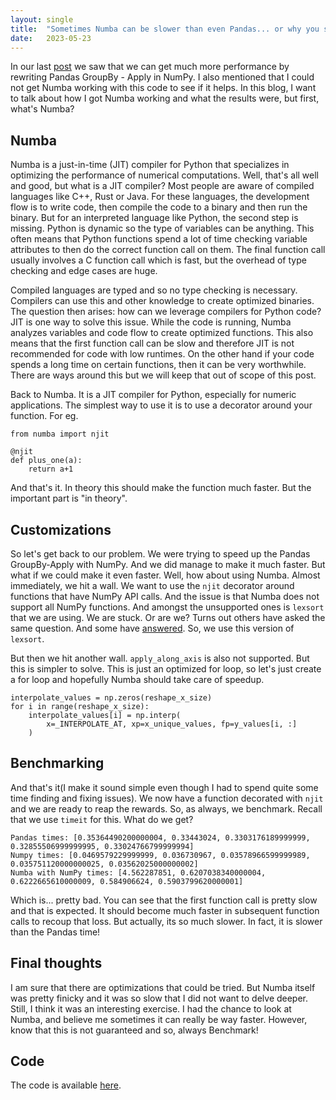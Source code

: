 ```yaml
---
layout: single
title:  "Sometimes Numba can be slower than even Pandas... or why you should always benchmark"
date:   2023-05-23
---
```


In our last [post](../blog_pandas_groupby_with_numpy/) we saw that we can get much
more performance by rewriting Pandas GroupBy - Apply in NumPy. 
I also mentioned that I could not get Numba working with this code to see if it helps. 
In this blog, I want to talk about how I got Numba working and what the results were, 
but first, what's Numba?

## Numba

Numba is a just-in-time (JIT) compiler for Python 
that specializes in optimizing the performance of numerical computations. 
Well, that's all well and good, but what is a JIT compiler?
Most people are aware of compiled languages like C++, Rust or Java.
For these languages, the development flow is to write code, 
then compile the code to a binary and then run the binary. 
But for an interpreted language like Python, the second step is missing. 
Python is dynamic so the type of variables can be anything. 
This often means that Python functions spend a lot of time
checking variable attributes to then do the correct function call on them.
The final function call usually involves a C function call which is fast, 
but the overhead of type checking and edge cases are huge.

Compiled languages are typed and so no type checking is necessary. 
Compilers can use this and other knowledge to create optimized binaries.
The question then arises: how can we leverage compilers for Python code? 
JIT is one way to solve this issue. 
While the code is running, Numba analyzes variables and code flow to create optimized functions.
This also means that the first function call can be slow and therefore JIT
is not recommended for code with low runtimes. On the other hand if your code
spends a long time on certain functions, then it can be very worthwhile.
There are ways around this but we will keep that out of scope of this post. 

Back to Numba. It is a JIT compiler for Python, especially for numeric applications. 
The simplest way to use it is to use a decorator around your function. For eg.

```
from numba import njit

@njit
def plus_one(a):
    return a+1
```

And that's it. In theory this should make the function much faster. 
But the important part is "in theory".

## Customizations

So let's get back to our problem. We were trying to speed up
the Pandas GroupBy-Apply with NumPy. And we did manage to make it much faster.
But what if we could make it even faster. Well, how about using Numba.
Almost immediately, we hit a wall. We want to use the `njit` decorator
around functions that have NumPy API calls. And the issue is that Numba
does not support all NumPy functions. And amongst the unsupported ones
is `lexsort` that we are using. We are stuck. Or are we?
Turns out others have asked the same question. And some have [answered](https://github.com/numba/numba/issues/5688). 
So, we use this version of `lexsort`. 

But then we hit another wall. `apply_along_axis` is also not supported. 
But this is simpler to solve. 
This is just an optimized for loop, so let's just create a for loop and hopefully Numba should take care of speedup.

```
interpolate_values = np.zeros(reshape_x_size)
for i in range(reshape_x_size):
    interpolate_values[i] = np.interp(
        x=_INTERPOLATE_AT, xp=x_unique_values, fp=y_values[i, :]
    )
```

## Benchmarking

And that's it(I make it sound simple even though I had to spend quite some time finding and fixing issues).
We now have a function decorated with `njit` and we are ready to reap the rewards. 
So, as always, we benchmark. Recall that we use `timeit` for this. What do we get?

```
Pandas times: [0.35364490200000004, 0.33443024, 0.3303176189999999, 0.32855506999999995, 0.33024766799999994]
Numpy times: [0.0469579229999999, 0.036730967, 0.03578966599999989, 0.035751120000000025, 0.03562025000000002]
Numba with NumPy times: [4.562287851, 0.6207038340000004, 0.6222665610000009, 0.584906624, 0.5903799620000001]
```

Which is... pretty bad. You can see that the first function call is pretty slow
and that is expected. It should become much faster in subsequent function calls to recoup that loss.
But actually, its so much slower. 
In fact, it is slower than the Pandas time!


## Final thoughts

I am sure that there are optimizations that could be tried.
But Numba itself was pretty finicky and it was so slow that I did not want to delve deeper.
Still, I think it was an interesting exercise. 
I had the chance to look at Numba, and believe me sometimes it can really be way faster.
However, know that this is not guaranteed and so, always Benchmark!

  
## Code

The code is available 
[here](https://github.com/vikramsg/blog_code/tree/main/numpy_groupby/groupby_profile.py). 

